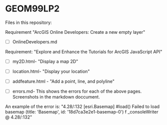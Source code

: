 # GEOM99LP2

Files in this repository:

Requirement "ArcGIS Online Developers: Create a new empty layer"
- [ ] OnlineDevelopers.md 


Requirement: "Explore and Enhance the Tutorials for ArcGIS JavaScript API"
- [ ] my2D.html- "Display a map 2D"
- [ ] location.html- "Display your location" 
- [ ] addfeature.html - "Add a point, line, and polyline" 

- [ ] errors.md- This shows the errors for each of the above pages. Screenshots in the markdown doccument. 

An example of the error is:
"4.28/:132 [esri.Basemap] #load() Failed to load basemap (title: 'Basemap', id: '18d7ca3e2e1-basemap-0') f
_consoleWriter @ 4.28/:132"
